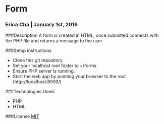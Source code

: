 # Form

### Erica Cha | January 1st, 2016

###Description
A form is created in HTML, once submitted connects with the PHP file and returns a message to the user.

###Setup instructions

- Clone this git repository
- Set your localhost root folder to ~/forms
- Ensure PHP server is running.
- Start the web app by pointing your browser to the root (http://localhost:8000/)


###Technologies Used:
- PHP
- HTML

###License
 [MIT](https://github.com/twbs/bootstrap/blob/master/LICENSE)
